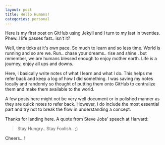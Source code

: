```yaml
---
layout: post
title: Hello Humans!
categories: personal
---
```


Here is my first post on GitHub using Jekyll and I turn to my last in twenties. Phew..! life passes fast.. isn't it?

Well, time ticks at it's own pace. So much to learn and so less time. World is running and so are we. Run.. chase your dreams.. rise and shine.. but remember, we are humans blessed enough to enjoy mother earth. Life is a journey, enjoy all ups and downs.

Here, I basically write notes of what I learn and what I do. This helps me refer back and keep a log of how I did something. I was saving my notes locally and randomly so thought of putting them onto GitHub to centralize them and make them available to the world.

A few posts here might not be very well document or in polished manner as they are quick notes to refer back. However, I do include the most essential part and try not to break the flow in understanding a concept.

Thanks for landing here. A quote from Steve Jobs' speech at Harvard:

> Stay Hungry.. Stay Foolish.. ;)

Cheers...!